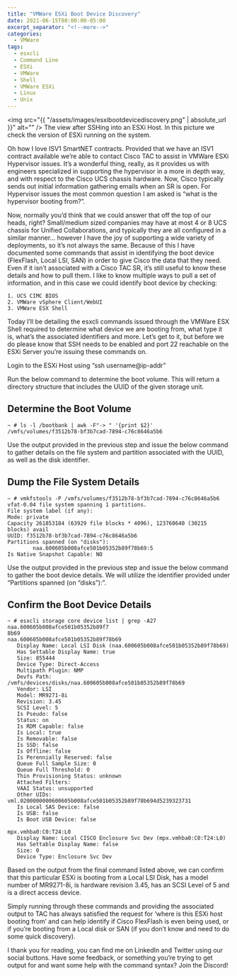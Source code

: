```yaml
---
title: "VMWare ESXi Boot Device Discovery"
date: 2021-06-15T08:00:00-05:00
excerpt_separator: "<!--more-->"
categories:
  - VMWare
tags:
  - esxcli
  - Command Line
  - ESXi
  - VMWare
  - Shell
  - VMWare ESXi
  - Linux
  - Unix
---
```


<span class="image fit"><img src="{{ "/assets/images/esxibootdevicediscovery.png" | absolute_url }}" alt="" /></span>
The view after SSHing into an ESXi Host. In this picture we check the version of ESXi running on the system.

Oh how I love ISV1 SmartNET contracts. Provided that we have an ISV1 contract available we’re able to contact Cisco TAC to assist in VMWare ESXi Hypervisor issues. It’s a wonderful thing, really, as it provides us with engineers specialized in supporting the hypervisor in a more in depth way, and with respect to the Cisco UCS chassis hardware. Now, Cisco typically sends out initial information gathering emails when an SR is open. For Hypervisor issues the most common question I am asked is “what is the hypervisor booting from?”.

<!--more-->

Now, normally you’d think that we could answer that off the top of our heads, right? Small/medium sized companies may have at most 4 or 8 UCS chassis for Unified Collaborations, and typically they are all configured in a similar manner… however I have the joy of supporting a wide variety of deployments, so it’s not always the same. Because of this I have documented some commands that assist in identifying the boot device (FlexFlash, Local LSI, SAN) in order to give Cisco the data that they need. Even if it isn’t associated with a Cisco TAC SR, it’s still useful to know these details and how to pull them. I like to know multiple ways to pull a set of information, and in this case we could identify boot device by checking:

```text
1. UCS CIMC BIOS
2. VMWare vSphere Client/WebUI
3. VMWare ESX Shell
```

Today I’ll be detailing the esxcli commands issued through the VMWare ESX Shell required to determine what device we are booting from, what type it is, what’s the associated identifiers and more. Let’s get to it, but before we do please know that SSH needs to be enabled and port 22 reachable on the ESXi Server you’re issuing these commands on.

Login to the ESXi Host using “ssh username@ip-addr”

Run the below command to determine the boot volume. This will return a directory structure that includes the UUID of the given storage unit.

## Determine the Boot Volume

```text
~ # ls -l /bootbank | awk -F"-> " '{print $2}'
/vmfs/volumes/f3512b78-bf3b7cad-7894-c76c8646a5b6
```

Use the output provided in the previous step and issue the below command to gather details on the file system and partition associated with the UUID, as well as the disk identifier.

## Dump the File System Details

```text
~ # vmkfstools -P /vmfs/volumes/f3512b78-bf3b7cad-7894-c76c8646a5b6
vfat-0.04 file system spanning 1 partitions.
File system label (if any):
Mode: private
Capacity 261853184 (63929 file blocks * 4096), 123760640 (30215 blocks) avail
UUID: f3512b78-bf3b7cad-7894-c76c8646a5b6
Partitions spanned (on "disks"):
        naa.600605b008afce501b05352b89f78b69:5
Is Native Snapshot Capable: NO
```

Use the output provided in the previous step and issue the below command to gather the boot device details. We will utilize the identifier provided under “Partitions spanned (on “disks”):”.

## Confirm the Boot Device Details

```text
~ # esxcli storage core device list | grep -A27 naa.600605b008afce501b05352b89f7
8b69
naa.600605b008afce501b05352b89f78b69
   Display Name: Local LSI Disk (naa.600605b008afce501b05352b89f78b69)
   Has Settable Display Name: true
   Size: 855444
   Device Type: Direct-Access
   Multipath Plugin: NMP
   Devfs Path: /vmfs/devices/disks/naa.600605b008afce501b05352b89f78b69
   Vendor: LSI
   Model: MR9271-8i
   Revision: 3.45
   SCSI Level: 5
   Is Pseudo: false
   Status: on
   Is RDM Capable: false
   Is Local: true
   Is Removable: false
   Is SSD: false
   Is Offline: false
   Is Perennially Reserved: false
   Queue Full Sample Size: 0
   Queue Full Threshold: 0
   Thin Provisioning Status: unknown
   Attached Filters:
   VAAI Status: unsupported
   Other UIDs: vml.0200000000600605b008afce501b05352b89f78b694d5239323731
   Is Local SAS Device: false
   Is USB: false
   Is Boot USB Device: false

mpx.vmhba0:C0:T24:L0
   Display Name: Local CISCO Enclosure Svc Dev (mpx.vmhba0:C0:T24:L0)
   Has Settable Display Name: false
   Size: 0
   Device Type: Enclosure Svc Dev
```

Based on the output from the final command listed above, we can confirm that this particular ESXi is booting from a Local LSI Disk, has a model number of MR9271-8i, is hardware revision 3.45, has an SCSI Level of 5 and is a direct access device.

Simply running through these commands and providing the associated output to TAC has always satisfied the request for ‘where is this ESXi host booting from’ and can help identify if Cisco FlexFlash is even being used, or if you’re booting from a Local disk or SAN (if you don’t know and need to do some quick discovery).

I thank you for reading, you can find me on LinkedIn and Twitter using our social buttons. Have some feedback, or something you’re trying to get output for and want some help with the command syntax? Join the Discord!
